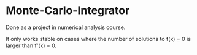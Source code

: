 # Monte-Carlo-Integrator

Done as a project in numerical analysis course.

It only works stable on cases where the number of solutions to f(x) = 0 is larger than f'(x) = 0.


